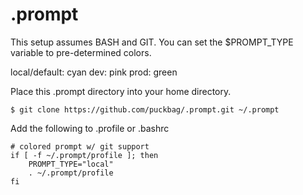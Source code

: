 .prompt
=======

This setup assumes BASH and GIT. You can set the $PROMPT_TYPE variable to
pre-determined colors.

local/default: cyan
dev: pink
prod: green


Place this .prompt directory into your home directory.

    $ git clone https://github.com/puckbag/.prompt.git ~/.prompt


Add the following to .profile or .bashrc

    # colored prompt w/ git support
    if [ -f ~/.prompt/profile ]; then
        PROMPT_TYPE="local"
        . ~/.prompt/profile
    fi

